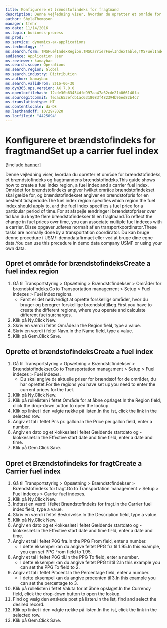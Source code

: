 ```yaml
---
title: Konfigurere et brændstofindeks for fragtmand
description: Denne vejledning viser, hvordan du opretter et område for brændstofindeks, et brændstofindeks og fragtmandens brændstofindeks.
author: ShylaThompson
manager: tfehr
ms.date: 11/14/2016
ms.topic: business-process
ms.prod: ''
ms.service: dynamics-ax-applications
ms.technology: ''
ms.search.form: TMSFuelIndexRegion,TMSCarrierFuelIndexTable,TMSFuelIndex
audience: Application User
ms.reviewer: kamaybac
ms.search.scope: Operations
ms.search.region: Global
ms.search.industry: Distribution
ms.author: kamaybac
ms.search.validFrom: 2016-06-30
ms.dyn365.ops.version: AX 7.0.0
ms.openlocfilehash: 12ade30b63454dfd997aa47a62cde21b066140fa
ms.sourcegitcommit: fe7ac653efcb1ac6318083f482394b96ed82b4c7
ms.translationtype: HT
ms.contentlocale: da-DK
ms.lasthandoff: 10/29/2020
ms.locfileid: "4425094"
---
```

# <a name="set-up-a-carrier-fuel-index"></a><span data-ttu-id="93d95-103">Konfigurere et brændstofindeks for fragtmand</span><span class="sxs-lookup"><span data-stu-id="93d95-103">Set up a carrier fuel index</span></span>

[!include [banner](../../includes/banner.md)]

<span data-ttu-id="93d95-104">Denne vejledning viser, hvordan du opretter et område for brændstofindeks, et brændstofindeks og fragtmandens brændstofindeks.</span><span class="sxs-lookup"><span data-stu-id="93d95-104">This guide shows how to create a fuel index region, a fuel index and a carrier fuel index.</span></span> <span data-ttu-id="93d95-105">Området for brændstofindeks angiver hvilket område brændstofindekset skal gælde for, og brændstofindekset angiver en brændstofpris for en bestemt tidsperiode.</span><span class="sxs-lookup"><span data-stu-id="93d95-105">The fuel index region specifies which region the fuel index should apply to, and the fuel index specifies a fuel price for a particular period of time.</span></span> <span data-ttu-id="93d95-106">For at afspejle ændringer i brændstofpriser over tid kan du knytte flere brændstofindekser til en fragtmand.</span><span class="sxs-lookup"><span data-stu-id="93d95-106">To reflect the change in fuel prices over time, you can associate multiple fuel indexes with a carrier.</span></span>  <span data-ttu-id="93d95-107">Disse opgaver udføres normalt af en transportkoordinator.</span><span class="sxs-lookup"><span data-stu-id="93d95-107">These tasks are normally done by a transportation coordinator.</span></span> <span data-ttu-id="93d95-108">Du kan bruge denne procedure i USMF-demodatafirmaet eller ved at bruge dine egne data.</span><span class="sxs-lookup"><span data-stu-id="93d95-108">You can use this procedure in demo data company USMF or using your own data.</span></span>


## <a name="create-a-fuel-index-region"></a><span data-ttu-id="93d95-109">Opret et område for brændstofindeks</span><span class="sxs-lookup"><span data-stu-id="93d95-109">Create a fuel index region</span></span>
1. <span data-ttu-id="93d95-110">Gå til Transportstyring > Opsætning > Brændstofindekser > Områder for brændstofindeks.</span><span class="sxs-lookup"><span data-stu-id="93d95-110">Go to Transportation management > Setup > Fuel indexes > Fuel index regions.</span></span>
    * <span data-ttu-id="93d95-111">Først er det nødvendigt at oprette forskellige områder, hvor du bruger og beregner forskellige brændstoftillæg.</span><span class="sxs-lookup"><span data-stu-id="93d95-111">First you have to create the different regions, where you operate and calculate different fuel surcharges.</span></span>  
2. <span data-ttu-id="93d95-112">Klik på Ny.</span><span class="sxs-lookup"><span data-stu-id="93d95-112">Click New.</span></span>
3. <span data-ttu-id="93d95-113">Skriv en værdi i feltet Område.</span><span class="sxs-lookup"><span data-stu-id="93d95-113">In the Region field, type a value.</span></span>
4. <span data-ttu-id="93d95-114">Skriv en værdi i feltet Navn.</span><span class="sxs-lookup"><span data-stu-id="93d95-114">In the Name field, type a value.</span></span>
5. <span data-ttu-id="93d95-115">Klik på Gem.</span><span class="sxs-lookup"><span data-stu-id="93d95-115">Click Save.</span></span>

## <a name="create-a-fuel-index"></a><span data-ttu-id="93d95-116">Oprette et brændstofindeks</span><span class="sxs-lookup"><span data-stu-id="93d95-116">Create a fuel index</span></span>
1. <span data-ttu-id="93d95-117">Gå til Transportstyring > Opsætning > Brændstofindekser > Brændstofindekser.</span><span class="sxs-lookup"><span data-stu-id="93d95-117">Go to Transportation management > Setup > Fuel indexes > Fuel indexes.</span></span>
    * <span data-ttu-id="93d95-118">Du skal angive de aktuelle priser for brændstof for de områder, du har oprettet.</span><span class="sxs-lookup"><span data-stu-id="93d95-118">For the regions you have set up you need to enter the current prices for the fuel.</span></span>  
2. <span data-ttu-id="93d95-119">Klik på Ny.</span><span class="sxs-lookup"><span data-stu-id="93d95-119">Click New.</span></span>
3. <span data-ttu-id="93d95-120">Klik på rullelisten i feltet Område for at åbne opslaget.</span><span class="sxs-lookup"><span data-stu-id="93d95-120">In the Region field, click the drop-down button to open the lookup.</span></span>
4. <span data-ttu-id="93d95-121">Klik op linket i den valgte række på listen.</span><span class="sxs-lookup"><span data-stu-id="93d95-121">In the list, click the link in the selected row.</span></span>
5. <span data-ttu-id="93d95-122">Angiv et tal i feltet Pris pr. gallon.</span><span class="sxs-lookup"><span data-stu-id="93d95-122">In the Price per gallon field, enter a number.</span></span>
6. <span data-ttu-id="93d95-123">Angiv en dato og et klokkeslæt i feltet Gældende startdato og -klokkeslæt.</span><span class="sxs-lookup"><span data-stu-id="93d95-123">In the Effective start date and time field, enter a date and time.</span></span>
7. <span data-ttu-id="93d95-124">Klik på Gem.</span><span class="sxs-lookup"><span data-stu-id="93d95-124">Click Save.</span></span>

## <a name="create-a-carrier-fuel-index"></a><span data-ttu-id="93d95-125">Opret et Brændstofindeks for fragt</span><span class="sxs-lookup"><span data-stu-id="93d95-125">Create a Carrier fuel index</span></span>
1. <span data-ttu-id="93d95-126">Gå til Transportstyring > Opsætning > Brændstofindekser > Brændstofindeks for fragt.</span><span class="sxs-lookup"><span data-stu-id="93d95-126">Go to Transportation management > Setup > Fuel indexes > Carrier fuel indexes.</span></span>
2. <span data-ttu-id="93d95-127">Klik på Ny.</span><span class="sxs-lookup"><span data-stu-id="93d95-127">Click New.</span></span>
3. <span data-ttu-id="93d95-128">Indtast en værdi i feltet Brændstofindeks for fragt.</span><span class="sxs-lookup"><span data-stu-id="93d95-128">In the Carrier fuel index field, type a value.</span></span>
4. <span data-ttu-id="93d95-129">Skriv en værdi i feltet Beskrivelse.</span><span class="sxs-lookup"><span data-stu-id="93d95-129">In the Description field, type a value.</span></span>
5. <span data-ttu-id="93d95-130">Klik på Ny.</span><span class="sxs-lookup"><span data-stu-id="93d95-130">Click New.</span></span>
6. <span data-ttu-id="93d95-131">Angiv en dato og et klokkeslæt i feltet Gældende startdato og -klokkeslæt.</span><span class="sxs-lookup"><span data-stu-id="93d95-131">In the Effective start date and time field, enter a date and time.</span></span>
7. <span data-ttu-id="93d95-132">Angiv et tal i feltet PGG fra.</span><span class="sxs-lookup"><span data-stu-id="93d95-132">In the PPG From field, enter a number.</span></span>
    * <span data-ttu-id="93d95-133">I dette eksempel kan du angive feltet PPG fra til 1.95.</span><span class="sxs-lookup"><span data-stu-id="93d95-133">In this example, you can set PPG From field to 1.95.</span></span>  
8. <span data-ttu-id="93d95-134">Angiv et tal i feltet PGG til.</span><span class="sxs-lookup"><span data-stu-id="93d95-134">In the PPG To field, enter a number.</span></span>
    * <span data-ttu-id="93d95-135">I dette eksempel kan du angive feltet PPG til til 2.</span><span class="sxs-lookup"><span data-stu-id="93d95-135">In this example you can set the PPG To field to 2.</span></span>  
9. <span data-ttu-id="93d95-136">Angiv et tal i feltet Procent.</span><span class="sxs-lookup"><span data-stu-id="93d95-136">In the Percentage field, enter a number.</span></span>
    * <span data-ttu-id="93d95-137">I dette eksempel kan du angive procenten til 3.</span><span class="sxs-lookup"><span data-stu-id="93d95-137">In this example you can set the percentage to 3.</span></span>  
10. <span data-ttu-id="93d95-138">Klik på rullelisten i feltet Valuta for at åbne opslaget.</span><span class="sxs-lookup"><span data-stu-id="93d95-138">In the Currency field, click the drop-down button to open the lookup.</span></span>
11. <span data-ttu-id="93d95-139">Find og vælg den ønskede post på listen.</span><span class="sxs-lookup"><span data-stu-id="93d95-139">In the list, find and select the desired record.</span></span>
12. <span data-ttu-id="93d95-140">Klik op linket i den valgte række på listen.</span><span class="sxs-lookup"><span data-stu-id="93d95-140">In the list, click the link in the selected row.</span></span>
13. <span data-ttu-id="93d95-141">Klik på Gem.</span><span class="sxs-lookup"><span data-stu-id="93d95-141">Click Save.</span></span>

